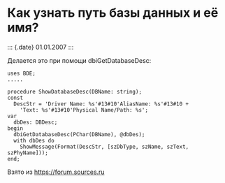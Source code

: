 Как узнать путь базы данных и её имя?
=====================================

::: {.date}
01.01.2007
:::

Делается это при помощи dbiGetDatabaseDesc:

     
    uses BDE;
    .....
     
    procedure ShowDatabaseDesc(DBName: string);
    const
      DescStr = 'Driver Name: %s'#13#10'AliasName: %s'#13#10 +
        'Text: %s'#13#10'Physical Name/Path: %s';
    var
      dbDes: DBDesc;
    begin
      dbiGetDatabaseDesc(PChar(DBName), @dbDes);
      with dbDes do
        ShowMessage(Format(DescStr, [szDbType, szName, szText, szPhyName]));
    end;

Взято из <https://forum.sources.ru>
